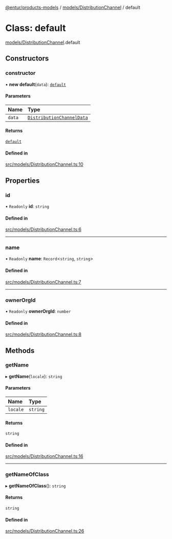 [@entur/products-models](../README.md) / [models/DistributionChannel](../modules/models_DistributionChannel.md) / default

# Class: default

[models/DistributionChannel](../modules/models_DistributionChannel.md).default

## Constructors

### constructor

• **new default**(`data`): [`default`](models_DistributionChannel.default.md)

#### Parameters

| Name | Type |
| :------ | :------ |
| `data` | [`DistributionChannelData`](../interfaces/types_interfaces.DistributionChannelData.md) |

#### Returns

[`default`](models_DistributionChannel.default.md)

#### Defined in

[src/models/DistributionChannel.ts:10](https://github.com/entur/products-models/blob/main/src/models/DistributionChannel.ts#L10)

## Properties

### id

• `Readonly` **id**: `string`

#### Defined in

[src/models/DistributionChannel.ts:6](https://github.com/entur/products-models/blob/main/src/models/DistributionChannel.ts#L6)

___

### name

• `Readonly` **name**: `Record`\<`string`, `string`\>

#### Defined in

[src/models/DistributionChannel.ts:7](https://github.com/entur/products-models/blob/main/src/models/DistributionChannel.ts#L7)

___

### ownerOrgId

• `Readonly` **ownerOrgId**: `number`

#### Defined in

[src/models/DistributionChannel.ts:8](https://github.com/entur/products-models/blob/main/src/models/DistributionChannel.ts#L8)

## Methods

### getName

▸ **getName**(`locale`): `string`

#### Parameters

| Name | Type |
| :------ | :------ |
| `locale` | `string` |

#### Returns

`string`

#### Defined in

[src/models/DistributionChannel.ts:16](https://github.com/entur/products-models/blob/main/src/models/DistributionChannel.ts#L16)

___

### getNameOfClass

▸ **getNameOfClass**(): `string`

#### Returns

`string`

#### Defined in

[src/models/DistributionChannel.ts:26](https://github.com/entur/products-models/blob/main/src/models/DistributionChannel.ts#L26)
